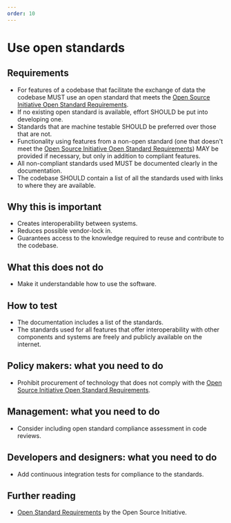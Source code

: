 ```yaml
---
order: 10
---
```


# Use open standards

## Requirements

* For features of a codebase that facilitate the exchange of data the codebase MUST use an open standard that meets the [Open Source Initiative Open Standard Requirements](https://opensource.org/osr).
* If no existing open standard is available, effort SHOULD be put into developing one.
* Standards that are machine testable SHOULD be preferred over those that are not.
* Functionality using features from a non-open standard (one that doesn't meet the [Open Source Initiative Open Standard Requirements](https://opensource.org/osr)) MAY be provided if necessary, but only in addition to compliant features.
* All non-compliant standards used MUST be documented clearly in the documentation.
* The codebase SHOULD contain a list of all the standards used with links to where they are available.

## Why this is important

* Creates interoperability between systems.
* Reduces possible vendor-lock in.
* Guarantees access to the knowledge required to reuse and contribute to the codebase.

## What this does not do

* Make it understandable how to use the software.

## How to test

* The documentation includes a list of the standards.
* The standards used for all features that offer interoperability with other components and systems are freely and publicly available on the internet.

## Policy makers: what you need to do

* Prohibit procurement of technology that does not comply with the [Open Source Initiative Open Standard Requirements](https://opensource.org/osr).

## Management: what you need to do

* Consider including open standard compliance assessment in code reviews.

## Developers and designers: what you need to do

* Add continuous integration tests for compliance to the standards.

## Further reading

* [Open Standard Requirements](https://opensource.org/osr) by the Open Source Initiative.
